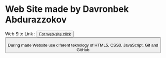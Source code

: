 <h1>Web Site made by Davronbek Abdurazzokov</h1>
Web Site Link : <button><a href = "https://21040001.github.io/Portfolio.github.io/">For web-site click </a> <button> <br/>
During made Website use diferent teknology of HTML5, CSS3, JavaScript, Git and GitHub
